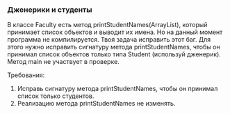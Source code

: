 
### Дженерики и студенты

В классе Faculty есть метод printStudentNames(ArrayList), который принимает список объектов и выводит их имена.
Но на данный момент программа не компилируется. Твоя задача исправить этот баг. Для этого нужно исправить сигнатуру
метода printStudentNames, чтобы он принимал список объектов только типа Student (используй дженерик).
Метод main не участвует в проверке.


Требования:
1.	Исправь сигнатуру метода printStudentNames, чтобы он принимал список только студентов.
2.	Реализацию метода printStudentNames не изменять.


